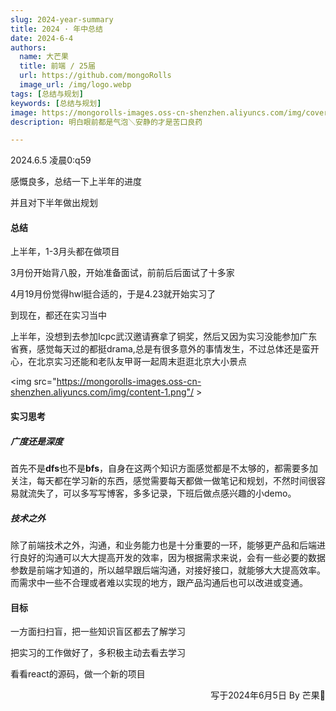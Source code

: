 ```yaml
---
slug: 2024-year-summary
title: 2024 · 年中总结
date: 2024-6-4
authors:
  name: 大芒果
  title: 前端 / 25届
  url: https://github.com/mongoRolls
  image_url: /img/logo.webp
tags: [总结与规划]
keywords: [总结与规划]
image: https://mongorolls-images.oss-cn-shenzhen.aliyuncs.com/img/cover-8.png
description: 明白眼前都是气泡＼安静的才是苦口良药

---
```


2024.6.5 凌晨0:q59

感慨良多，总结一下上半年的进度

并且对下半年做出规划

<!-- truncate -->

#### 总结

上半年，1-3月头都在做项目

3月份开始背八股，开始准备面试，前前后后面试了十多家

4月19月份觉得hwl挺合适的，于是4.23就开始实习了

到现在，都还在实习当中



上半年，没想到去参加Icpc武汉邀请赛拿了铜奖，然后又因为实习没能参加广东省赛，感觉每天过的都挺drama,总是有很多意外的事情发生，不过总体还是蛮开心，在北京实习还能和老队友甲哥一起周末逛逛北京大小景点

<img src="https://mongorolls-images.oss-cn-shenzhen.aliyuncs.com/img/content-1.png"/ >



#### 实习思考

##### 广度还是深度

首先不是**dfs**也不是**bfs**，自身在这两个知识方面感觉都是不太够的，都需要多加关注，每天都在学习新的东西，感觉需要每天都做一做笔记和规划，不然时间很容易就流失了，可以多写写博客，多多记录，下班后做点感兴趣的小demo。



##### 技术之外

除了前端技术之外，沟通，和业务能力也是十分重要的一环，能够更产品和后端进行良好的沟通可以大大提高开发的效率，因为根据需求来说，会有一些必要的数据参数是前端才知道的，所以越早跟后端沟通，对接好接口，就能够大大提高效率。而需求中一些不合理或者难以实现的地方，跟产品沟通后也可以改进或变通。



#### 目标

一方面扫扫盲，把一些知识盲区都去了解学习

把实习的工作做好了，多积极主动去看去学习

看看react的源码，做一个新的项目

<p align="right">写于2024年6月5日    By 芒果🥭</p>
